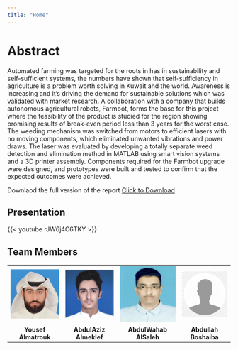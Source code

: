 ```yaml
---
title: "Home"
---
```


# Abstract

Automated farming was targeted for the roots in has in sustainability and self-sufficient systems, the numbers have shown that self-sufficiency in agriculture is a problem worth solving in Kuwait and the world. Awareness is increasing and it’s driving the demand for sustainable solutions which was validated with market research. A collaboration with a company that builds autonomous agricultural robots, Farmbot, forms the base for this project where the feasibility of the product is studied for the region showing promising results of break-even period less than 3 years for the worst case. The weeding mechanism was switched from motors to efficient lasers with no moving components, which eliminated unwanted vibrations and power draws. The laser was evaluated by developing a totally separate weed detection and elimination method in MATLAB using smart vision systems and a 3D printer assembly. Components required for the Farmbot upgrade were designed, and prototypes were built and tested to confirm that the expected outcomes were achieved.

Downlaod the full version of the report <a href="https://raw.githubusercontent.com/me459ku/Automated-Farming/636bc257d6f6da4838ff1aaed5dcc38137907d52/img/Yousef.png" download>Click to Download</a>
## Presentation

{{< youtube rJW6j4C6TKY >}}

## Team Members
|   |   |   |   | 
|:-:|:-:|:-:|:-:|
|![](https://raw.githubusercontent.com/me459ku/Automated-Farming/636bc257d6f6da4838ff1aaed5dcc38137907d52/img/Yousef.png)|![](https://raw.githubusercontent.com/me459ku/Automated-Farming/636bc257d6f6da4838ff1aaed5dcc38137907d52/img/Aziz.png) | ![](https://raw.githubusercontent.com/me459ku/Automated-Farming/636bc257d6f6da4838ff1aaed5dcc38137907d52/img/Wahab.png) | ![](https://raw.githubusercontent.com/me459ku/Automated-Farming/636bc257d6f6da4838ff1aaed5dcc38137907d52/img/Abdullah.png) |
| __Yousef Almatrouk__ | __AbdulAziz Almeklef__ | __AbdulWahab AlSaleh__ | __Abdullah Boshaiba__ |




